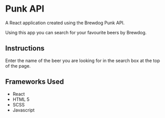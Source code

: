 <h1> Punk API</h1>

 <p>A React application created using the Brewdog Punk API.

 Using this app you can search for your favourite beers by Brewdog.
 </p>

 <h2> Instructions </h2>
  <p>Enter the name of the beer you are looking for in the search box at the top of the page. </p>

 <h2> Frameworks Used </h2>
 <ul>
    <li>React</li>
    <li>HTML 5</li>
    <li>SCSS</li>
    <li>Javascript</li>
</ul>